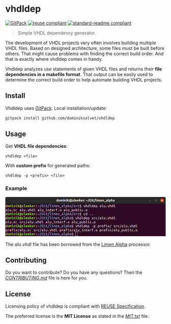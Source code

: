 # vhdldep

[![GitPack](https://img.shields.io/badge/Git-Pack-571997.svg)](https://github.com/dominiksalvet/gitpack)
[![reuse compliant](https://reuse.software/badge/reuse-compliant.svg)](https://reuse.software)
[![standard-readme compliant](https://img.shields.io/badge/readme_style-standard-brightgreen.svg)](https://github.com/RichardLitt/standard-readme)

> Simple VHDL dependency generator.

The development of VHDL projects very often involves building multiple VHDL files. Based on designed architecture, some files must be built before others. That might cause problems with finding the correct build order. And that is exactly where vhdldep comes in handy.

Vhdldep analyzes use statements of given VHDL files and returns their **file dependencies in a makefile format**. That output can be easily used to determine the correct build order to help automate building VHDL projects.

## Install

Vhdldep uses [GitPack](https://github.com/dominiksalvet/gitpack). Local installation/update:

```sh
gitpack install github.com/dominiksalvet/vhdldep
```

## Usage

Get **VHDL file dependencies**:

```
vhdldep <file>
```

With **custom prefix** for generated paths:

```
vhdldep -p <prefix> <file>
```

### Example

<p align="center">
    <img src="img/example.png" alt="vhdldep example">
</p>

The *alu.vhdl* file has been borrowed from the [Limen Alpha](https://github.com/dominiksalvet/limen_alpha) processor.

## Contributing

Do you want to contribute? Do you have any questions? Then the [*CONTRIBUTING.md*](CONTRIBUTING.md) file is here for you.

## License

Licensing policy of vhdldep is compliant with [REUSE Specification](https://reuse.software/spec/).

The preferred license is the **MIT License** as stated in the [*MIT.txt*](LICENSES/MIT.txt) file.
